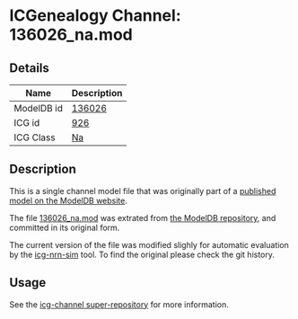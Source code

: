 # ICGenealogy Channel: 136026\_na.mod

## Details

Name | Description
---- | -----------
ModelDB id | [136026](http://senselab.med.yale.edu/ModelDB/ShowModel.cshtml?model=136026)
ICG id | [926](http://icg.neurotheory.ox.ac.uk/channels/2/926)
ICG Class | [Na](http://icg.neurotheory.ox.ac.uk/channels/2)

## Description

This is a single channel model file that was originally part of a [published model on the ModelDB website](http://senselab.med.yale.edu/ModelDB/ShowModel.cshtml?model=136026).


The file [136026\_na.mod](136026_na.mod) was extrated from [the ModelDB repository](http://senselab.med.yale.edu/ModelDB/ShowModel.cshtml?model=136026), and committed in its original form.

The current version of the file was modified slighly for automatic evaluation by the [icg-nrn-sim](https://github.com/icgenealogy/icg-nrn-sim) tool. To find the original please check the git history.


## Usage

See the [icg-channel super-repository](https://github.com/icgenealogy/icg-channels) for more information.